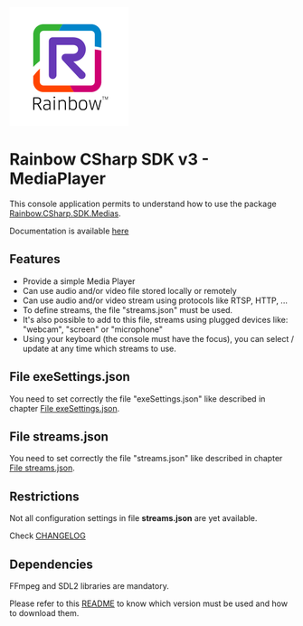 ![Rainbow](./../../../logo_rainbow.png)

# Rainbow CSharp SDK v3 - MediaPlayer

This console application permits to understand how to use the package [Rainbow.CSharp.SDK.Medias](https://www.nuget.org/packages/Rainbow.CSharp.SDK.Medias/).

Documentation is available [here](https://developers.openrainbow.com/doc/sdk/csharp/medias/lts/guides/001_getting_started)

## Features
- Provide a simple Media Player
- Can use audio and/or video file stored locally or remotely
- Can use audio and/or video stream using protocols like RTSP, HTTP, ...
- To define streams, the file "streams.json" must be used. 
- It's also possible to add to this file, streams using plugged devices like: "webcam", "screen" or "microphone"
- Using your keyboard (the console must have the focus), you can select / update at any time which streams to use.

## File exeSettings.json

You need to set correctly the file "exeSettings.json" like described in chapter [File exeSettings.json](./../../ConfigurationFiles.md#exeSettings.json).

## File streams.json

You need to set correctly the file "streams.json" like described in chapter [File streams.json](./../../ConfigurationFiles.md#streams.json).

## Restrictions
Not all configuration settings in file **streams.json** are yet available. 

Check [CHANGELOG](CHANGELOG.md)

## Dependencies

FFmpeg and SDL2 libraries are mandatory.

Please refer to this [README](https://github.com/Rainbow-CPaaS/Rainbow-CSharp-SDK-Samples/blob/master/Binaries/README.md) to know which version must be used and how to download them.